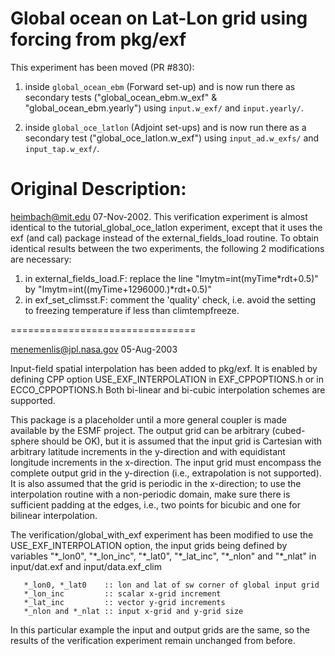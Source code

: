 Global ocean on Lat-Lon grid using forcing from pkg/exf
=========================================================
This experiment has been moved (PR #830):
1. inside `global_ocean_ebm` (Forward set-up) and is now run there 
   as secondary tests ("global_ocean_ebm.w_exf" & "global_ocean_ebm.yearly")
   using `input.w_exf/` and `input.yearly/`.

2. inside `global_oce_latlon` (Adjoint set-ups) and is now run there 
   as a secondary test ("global_oce_latlon.w_exf") 
   using `input_ad.w_exfs/` and `input_tap.w_exf/`.

Original Description:
=====================

 heimbach@mit.edu 07-Nov-2002.
This verification experiment is almost identical to the
tutorial_global_oce_latlon experiment, except that it uses
the exf (and cal) package instead of the
external_fields_load routine.
To obtain identical results between the two experiments,
the following 2 modifications are necessary:
1. in external_fields_load.F:
   replace the line
      "Imytm=int(myTime*rdt+0.5)"
   by
      "Imytm=int((myTime+1296000.)*rdt+0.5)"
2. in exf_set_climsst.F:
   comment the 'quality' check, i.e. avoid the setting
   to freezing temperature if less than climtempfreeze.

================================

menemenlis@jpl.nasa.gov 05-Aug-2003

Input-field spatial interpolation has been added to pkg/exf.
It is enabled by defining CPP option USE_EXF_INTERPOLATION
in EXF_CPPOPTIONS.h or in ECCO_CPPOPTIONS.h
Both bi-linear and bi-cubic interpolation schemes are supported.

This package is a placeholder until a more general coupler
is made available by the ESMF project.  The output grid can be
arbitrary (cubed-sphere should be OK), but it is assumed that
the input grid is Cartesian with arbitrary latitude increments
in the y-direction and with equidistant longitude increments in
the x-direction.  The input grid must encompass the complete
output grid in the y-direction (i.e., extrapolation is not
supported).  It is also assumed that the grid is periodic in
the x-direction; to use the interpolation routine with a
non-periodic domain, make sure there is sufficient padding
at the edges, i.e., two points for bicubic and one for bilinear
interpolation.

The verification/global_with_exf experiment has been modified to use 
the USE_EXF_INTERPOLATION option, the input grids being defined by variables 
"\*_lon0", "\*_lon_inc", "\*_lat0", "\*_lat_inc", "\*_nlon" and "\*_nlat" 
in input/dat.exf and input/data.exf_clim
```
   *_lon0, *_lat0    :: lon and lat of sw corner of global input grid
   *_lon_inc         :: scalar x-grid increment
   *_lat_inc         :: vector y-grid increments
   *_nlon and *_nlat :: input x-grid and y-grid size
```
In this particular example the input and output grids are
the same, so the results of the verification experiment remain
unchanged from before.
